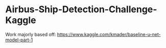 # Airbus-Ship-Detection-Challenge-Kaggle

Work majorly based off: https://www.kaggle.com/kmader/baseline-u-net-model-part-1
